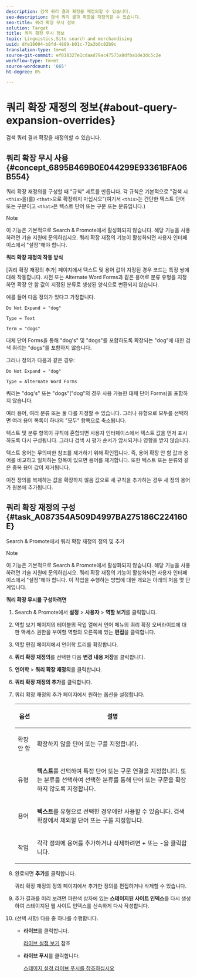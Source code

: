 ```yaml
---
description: 검색 쿼리 결과 확장을 재정의할 수 있습니다.
seo-description: 검색 쿼리 결과 확장을 재정의할 수 있습니다.
seo-title: 쿼리 확장 무시 정보
solution: Target
title: 쿼리 확장 무시 정보
topic: Linguistics,Site search and merchandising
uuid: dfe18004-b8fd-4889-b01c-72a3b0c82b9c
translation-type: tm+mt
source-git-commit: ef818327e1cdaad79ac47575a8dfba1de3dc5c2e
workflow-type: tm+mt
source-wordcount: '665'
ht-degree: 0%

---
```



# 쿼리 확장 재정의 정보{#about-query-expansion-overrides}

검색 쿼리 결과 확장을 재정의할 수 있습니다.

## 쿼리 확장 무시 사용 {#concept_6895B469B0E044299E93361BFA06B554}

쿼리 확장 재정의를 구성할 때 &quot;규칙&quot; 세트를 만듭니다. 각 규칙은 기본적으로 &quot;검색 시 `<this>`을(를) `<that>`으로 확장하지 마십시오&quot;(여기서 `<this>`는 간단한 텍스트 단어 또는 구문이고 `<that>`은 텍스트 단어 또는 구문 또는 분류입니다.)

>[!NOTE]
>
>이 기능은 기본적으로 Search &amp; Promote에서 활성화되지 않습니다. 해당 기능을 사용하려면 기술 지원에 문의하십시오. 쿼리 확장 재정의 기능이 활성화되면 사용자 인터페이스에서 &quot;설정&quot;해야 합니다.

**쿼리 확장 재정의 작동 방식**

[쿼리 확장 재정의 추가] 페이지에서 텍스트 및 용어 값이 지정된 경우 코드는 특정 쌍에 대해 작동합니다. 사전 또는 Alternate Word Forms과 같은 용어로 분류 유형을 지정하면 확장 안 함 값이 지정된 분류로 생성된 양식으로 변환되지 않습니다.

예를 들어 다음 정의가 있다고 가정합니다.

`Do Not Expand = "dog"`

`Type = Text`

`Term = "dogs"`

대체 단어 Forms을 통해 &quot;dog&#39;s&quot; 및 &quot;dogs&quot;를 포함하도록 확장되는 &quot;dog&quot;에 대한 검색 쿼리는 &quot;dogs&quot;를 포함하지 않습니다.

그러나 정의가 다음과 같은 경우:

`Do Not Expand = "dog"`

`Type = Alternate Word Forms`

쿼리는 &quot;dog&#39;s&quot; 또는 &quot;dogs&quot;(&quot;dog&quot;의 경우 사용 가능한 대체 단어 Forms)을 포함하지 않습니다.

여러 용어, 여러 분류 또는 둘 다를 지정할 수 있습니다. 그러나 유형으로 모두를 선택하면 여러 용어 목록이 하나의 &quot;모두&quot; 항목으로 축소됩니다.

텍스트 및 분류 항목이 규칙에 혼합되면 사용자 인터페이스에서 텍스트 값을 먼저 표시하도록 다시 구성됩니다. 그러나 검색 시 평가 순서가 암시되거나 영향을 받지 않습니다.

텍스트 용어는 무의미한 참조를 제거하기 위해 확인됩니다. 즉, 용어 확장 안 함 값과 용어를 비교하고 일치하는 항목이 있으면 용어를 제거합니다. 또한 텍스트 또는 분류와 같은 중복 용어 값이 제거됩니다.

이전 정의를 복제하는 값을 확장하지 않음 값으로 새 규칙을 추가하는 경우 새 정의 용어가 원본에 추가됩니다.

## 쿼리 확장 재정의 구성 {#task_A087354A509D4997BA275186C224160E}

Search &amp; Promote에서 쿼리 확장 재정의 정의 및 추가

<!-- 

t_configuring_query_expansion_overrides.xml

 -->

>[!NOTE]
이 기능은 기본적으로 Search &amp; Promote에서 활성화되지 않습니다. 해당 기능을 사용하려면 기술 지원에 문의하십시오. 쿼리 확장 재정의 기능이 활성화되면 사용자 인터페이스에서 &quot;설정&quot;해야 합니다. 이 작업을 수행하는 방법에 대한 개요는 아래의 처음 몇 단계입니다.

**쿼리 확장 무시를 구성하려면**

1. Search &amp; Promote에서 **설정** > **사용자** > **역할 보기**&#x200B;를 클릭합니다.
1. 역할 보기 페이지의 테이블의 작업 열에서 언어 메뉴의 쿼리 확장 오버라이드에 대한 액세스 권한을 부여할 역할의 오른쪽에 있는 **편집**&#x200B;을 클릭합니다.
1. 역할 편집 페이지에서 언어학 트리를 확장합니다.
1. **쿼리 확장 재정의**&#x200B;를 선택한 다음 **변경 내용 저장**&#x200B;을 클릭합니다.
1. **언어학** > **쿼리 확장 재정의**&#x200B;를 클릭합니다.
1. **쿼리 확장 재정의 추가**&#x200B;를 클릭합니다.
1. 쿼리 확장 재정의 추가 페이지에서 원하는 옵션을 설정합니다.

   <!-- 
   
   r_query_expansion_override_definitions.xml
   
   -->

   <table> 
    <thead> 
      <tr> 
      <th colname="col1" class="entry"> <p>옵션 </p> </th> 
      <th colname="col2" class="entry"> <p>설명 </p> </th> 
      </tr> 
    </thead>
    <tbody> 
      <tr> 
      <td colname="col1"> <p>확장 안 함 </p> </td> 
      <td colname="col2"> <p>확장하지 않을 단어 또는 구를 지정합니다. </p> </td> 
      </tr> 
      <tr> 
      <td colname="col1"> <p>유형 </p> </td> 
      <td colname="col2"> <p><b>텍스트</b>를 선택하여 특정 단어 또는 구문 연결을 지정합니다. 또는 분류를 선택하여 선택한 분류를 통해 단어 또는 구문을 확장하지 않도록 지정합니다. </p> </td> 
      </tr> 
      <tr> 
      <td colname="col1"> <p>용어 </p> </td> 
      <td colname="col2"> <p><b>텍스트</b>를 유형으로 선택한 경우에만 사용할 수 있습니다. 검색 확장에서 제외할 단어 또는 구를 지정합니다. </p> </td> 
      </tr> 
      <tr> 
      <td colname="col1"> <p>작업 </p> </td> 
      <td colname="col2"> <p> 각각 정의에 용어를 추가하거나 삭제하려면 <b>+</b> 또는 <b>-</b>을 클릭합니다. </p> </td> 
      </tr> 
    </tbody> 
    </table>

1. 완료되면 **추가**&#x200B;를 클릭합니다.

   쿼리 확장 재정의 정의 페이지에서 추가한 정의를 편집하거나 삭제할 수 있습니다.
1. 추가 결과를 미리 보려면 파란색 상자에 있는 **스테이지된 사이트 인덱스**&#x200B;를 다시 생성하여 스테이지된 웹 사이트 인덱스를 신속하게 다시 작성합니다.
1. (선택 사항) 다음 중 하나를 수행합니다.

   * **라이브**&#x200B;를 클릭합니다.

      [라이브 설정 보기](../c-about-staging.md#task_401A0EBDB5DB4D4CA933CBA7BECDC10F) 참조

   * **라이브 푸시**&#x200B;를 클릭합니다.

      [스테이지 설정 라이브 푸시를 참조하십시오](../c-about-staging.md#task_44306783B4C0408AAA58B471DAF2D9A4)


